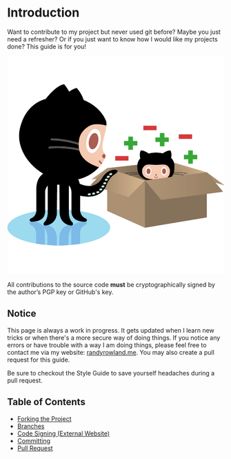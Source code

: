 # Introduction

Want to contribute to my project but never used git before? Maybe you just need a refresher? Or if you just want to know how I would like my projects done? This guide is for you!

![GIT](../static/img/git-21.jpg)

All contributions to the source code **must** be cryptographically signed by the author’s PGP key or GitHub's key.

## Notice

This page is always a work in progress. It gets updated when I learn new tricks or when there's a more secure way of doing things. If you notice any errors or have trouble with a way I am doing things, please feel free to contact me via my website: [randyrowland.me](https://randyrowland.me/#contact). You may also create a pull request for this guide.

Be sure to checkout the Style Guide to save yourself headaches during a pull request.

## Table of Contents

- [Forking the Project](fork.md)
- [Branches](../static/page/construction.md)
- [Code Signing (External Website)](https://www.qubes-os.org/doc/code-signing/)
- [Committing](../static/page/construction.md)
- [Pull Request](../static/page/construction.md)
